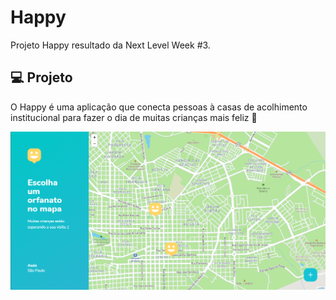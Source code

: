 # Happy

Projeto Happy resultado da Next Level Week #3.

## 💻 Projeto

O Happy é uma aplicação que conecta pessoas à casas de acolhimento institucional para fazer o dia de muitas crianças mais feliz 💜

<img alt="Screenshot" title="Screenshot" src=".github/screenshot.png" />
